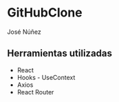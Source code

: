 # GitHubClone

José Núñez

## Herramientas utilizadas

- React
- Hooks - UseContext
- Axios
- React Router
